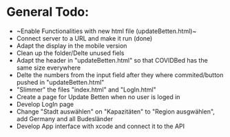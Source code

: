 # General Todo:
* ~Enable Functionalities with new html file (updateBetten.html)~
* Connect server to a URL and make it run (done)
* Adapt the display in the mobile version
* Clean up the folder/Delte unused fiels
* Adapt the header in "updateBetten.html" so that COVIDBed has the same size everywhere
* Delte the numbers from the input field after they where commited/button pushed in "updateBetten.html"
* "Slimmer" the files "index.html" and "LogIn.html"
* Create a page for Update Betten when no user is loged in
* Develop LogIn page
* Change "Stadt auswählen" on "Kapazitäten" to "Region ausgwählen", add Germany and all Budesländer
* Develop App interface with xcode and connect it to the API
